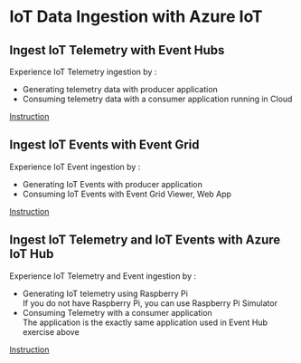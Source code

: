 # IoT Data Ingestion with Azure IoT

## Ingest IoT Telemetry with Event Hubs

Experience IoT Telemetry ingestion by :

- Generating telemetry data with producer application
- Consuming telemetry data with a consumer application running in Cloud

[Instruction](EventHubs/README.md)

## Ingest IoT Events with Event Grid

Experience IoT Event ingestion by :

- Generating IoT Events with producer application
- Consuming IoT Events with Event Grid Viewer, Web App

[Instruction](EventGrid/README.md)

## Ingest IoT Telemetry and IoT Events with Azure IoT Hub

Experience IoT Telemetry and Event ingestion by :

- Generating IoT telemetry using Raspberry Pi  
    If you do not have Raspberry Pi, you can use Raspberry Pi Simulator
- Consuming Telemetry with a consumer application  
    The application is the exactly same application used in Event Hub exercise above

[Instruction](IoTHub/README.md)
